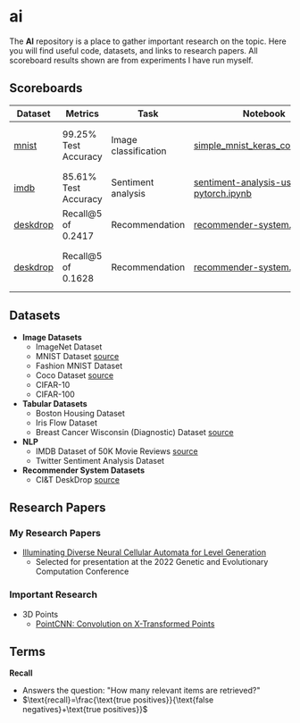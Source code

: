 # ai

The **AI** repository is a place to gather important research on the topic. Here you will find useful code, datasets, and links to research papers. All scoreboard results shown are from experiments I have run myself. 



## Scoreboards



| Dataset                                                      | Metrics              | Task                 | Notebook                                                     | Model                           | Frameworks        |
| ------------------------------------------------------------ | -------------------- | -------------------- | ------------------------------------------------------------ | ------------------------------- | ----------------- |
| [mnist](https://www.tensorflow.org/datasets/catalog/mnist)   | 99.25% Test Accuracy | Image classification | [simple_mnist_keras_covnet.ipynb](./image-datasets/mnist/simple_mnist_keras_covnet.ipynb) | simple 4 layer CNN with dropout | Keras, Tensorflow |
| [imdb](https://www.kaggle.com/datasets/lakshmi25npathi/imdb-dataset-of-50k-movie-reviews) | 85.61% Test Accuracy | Sentiment analysis   | [sentiment-analysis-using-lstm-pytorch.ipynb](./nlp-datasets/imdb/sentiment-analysis-using-lstm-pytorch.ipynb) | LSTM                            | PyTorch           |
| [deskdrop](https://www.kaggle.com/datasets/gspmoreira/articles-sharing-reading-from-cit-deskdrop) | Recall@5 of 0.2417   | Recommendation       | [recommender-system.ipynb](./recommender-datasets/deskdrop/recommender-system.ipynb) | Popularity Model                |                   |
| [deskdrop](https://www.kaggle.com/datasets/gspmoreira/articles-sharing-reading-from-cit-deskdrop) | Recall@5 of 0.1628   | Recommendation       | [recommender-system.ipynb](./recommender-datasets/deskdrop/recommender-system.ipynb) | Content-Based Filtering Model   |                   |



## Datasets



* **Image Datasets**
  * ImageNet Dataset
  * MNIST Dataset [source](http://yann.lecun.com/exdb/mnist/)
  * Fashion MNIST Dataset
  * Coco Dataset [source](https://cocodataset.org/#home)
  * CIFAR-10
  * CIFAR-100
* **Tabular Datasets**
  * Boston Housing Dataset
  * Iris Flow Dataset
  * Breast Cancer Wisconsin (Diagnostic) Dataset [source](https://archive.ics.uci.edu/ml/datasets/breast+cancer+wisconsin+(diagnostic))
* **NLP**
  * IMDB Dataset of 50K Movie Reviews [source](https://www.kaggle.com/datasets/lakshmi25npathi/imdb-dataset-of-50k-movie-reviews)
  * Twitter Sentiment Analysis Dataset 
* **Recommender System Datasets**
  * CI&T DeskDrop [source](https://www.kaggle.com/datasets/gspmoreira/articles-sharing-reading-from-cit-deskdrop)



## Research Papers



### My Research Papers

* [Illuminating Diverse Neural Cellular Automata for Level Generation](https://arxiv.org/abs/2109.05489)
  * Selected for presentation at the 2022 Genetic and Evolutionary Computation Conference



### Important Research

* 3D Points
  * [PointCNN: Convolution on X-Transformed Points](https://arxiv.org/abs/1801.07791)



## Terms



**Recall**

* Answers the question: "How many relevant items are retrieved?"
* $\text{recall}=\frac{\text{true positives}}{\text{false negatives}+\text{true positives}}$

